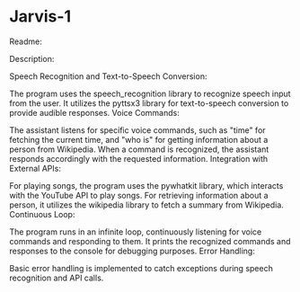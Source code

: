 # Jarvis-1

Readme:

Description:

Speech Recognition and Text-to-Speech Conversion:

The program uses the speech_recognition library to recognize speech input from the user. It utilizes the pyttsx3 library for text-to-speech conversion to provide audible responses. Voice Commands:

The assistant listens for specific voice commands, such as "time" for fetching the current time, and "who is" for getting information about a person from Wikipedia. When a command is recognized, the assistant responds accordingly with the requested information. Integration with External APIs:

For playing songs, the program uses the pywhatkit library, which interacts with the YouTube API to play songs. For retrieving information about a person, it utilizes the wikipedia library to fetch a summary from Wikipedia. Continuous Loop:

The program runs in an infinite loop, continuously listening for voice commands and responding to them. It prints the recognized commands and responses to the console for debugging purposes. Error Handling:

Basic error handling is implemented to catch exceptions during speech recognition and API calls.
